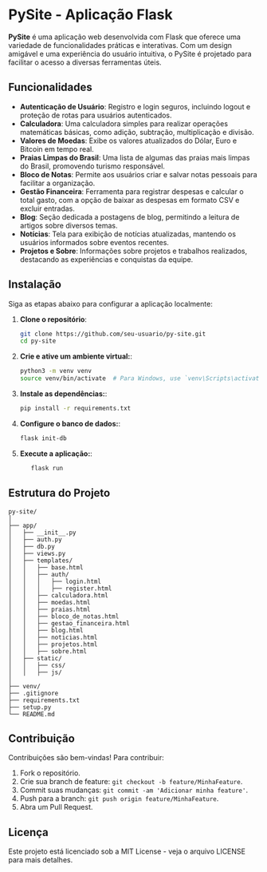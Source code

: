 # PySite - Aplicação Flask

**PySite** é uma aplicação web desenvolvida com Flask que oferece uma variedade de funcionalidades práticas e interativas. Com um design amigável e uma experiência do usuário intuitiva, o PySite é projetado para facilitar o acesso a diversas ferramentas úteis.

## Funcionalidades

- **Autenticação de Usuário**: Registro e login seguros, incluindo logout e proteção de rotas para usuários autenticados.
- **Calculadora**: Uma calculadora simples para realizar operações matemáticas básicas, como adição, subtração, multiplicação e divisão.
- **Valores de Moedas**: Exibe os valores atualizados do Dólar, Euro e Bitcoin em tempo real.
- **Praias Limpas do Brasil**: Uma lista de algumas das praias mais limpas do Brasil, promovendo turismo responsável.
- **Bloco de Notas**: Permite aos usuários criar e salvar notas pessoais para facilitar a organização.
- **Gestão Financeira**: Ferramenta para registrar despesas e calcular o total gasto, com a opção de baixar as despesas em formato CSV e excluir entradas.
- **Blog**: Seção dedicada a postagens de blog, permitindo a leitura de artigos sobre diversos temas.
- **Notícias**: Tela para exibição de notícias atualizadas, mantendo os usuários informados sobre eventos recentes.
- **Projetos e Sobre**: Informações sobre projetos e trabalhos realizados, destacando as experiências e conquistas da equipe.

## Instalação

Siga as etapas abaixo para configurar a aplicação localmente:

1. **Clone o repositório**:

   ```bash
   git clone https://github.com/seu-usuario/py-site.git
   cd py-site

2. **Crie e ative um ambiente virtual:**:

   ```bash
   python3 -m venv venv
   source venv/bin/activate  # Para Windows, use `venv\Scripts\activate`
   
3. **Instale as dependências:**:

   ```bash
   pip install -r requirements.txt
   
   
4. **Configure o banco de dados:**:

   ```bash
   flask init-db
   

5. **Execute a aplicação:**:

   ```bash
      flask run


## Estrutura do Projeto

```plaintext
py-site/
│
├── app/
│   ├── __init__.py
│   ├── auth.py
│   ├── db.py
│   ├── views.py
│   ├── templates/
│   │   ├── base.html
│   │   ├── auth/
│   │   │   ├── login.html
│   │   │   ├── register.html
│   │   ├── calculadora.html
│   │   ├── moedas.html
│   │   ├── praias.html
│   │   ├── bloco_de_notas.html
│   │   ├── gestao_financeira.html
│   │   ├── blog.html
│   │   ├── noticias.html
│   │   ├── projetos.html
│   │   ├── sobre.html
│   ├── static/
│   │   ├── css/
│   │   ├── js/
│
├── venv/
├── .gitignore
├── requirements.txt
├── setup.py
└── README.md
```

## Contribuição

Contribuições são bem-vindas! Para contribuir:

1. Fork o repositório.
2. Crie sua branch de feature: `git checkout -b feature/MinhaFeature`.
3. Commit suas mudanças: `git commit -am 'Adicionar minha feature'`.
4. Push para a branch: `git push origin feature/MinhaFeature`.
5. Abra um Pull Request.

## Licença

Este projeto está licenciado sob a MIT License - veja o arquivo LICENSE para mais detalhes.
